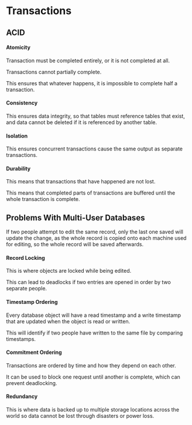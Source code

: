 # Transactions

## ACID

#### Atomicity

Transaction must be completed entirely, or it is not completed at all.

Transactions cannot partially complete.

This ensures that whatever happens, it is impossible to complete half a transaction.

#### Consistency

This ensures data integrity, so that tables must reference tables that exist, and
data cannot be deleted if it is referenced by another table.

#### Isolation

This ensures concurrent transactions cause the same output as separate transactions.

#### Durability

This means that transactions that have happened are not lost.

This means that completed parts of transactions are buffered until the whole transaction
is complete.

## Problems With Multi-User Databases

If two people attempt to edit the same record, only the last one saved will update the change,
as the whole record is copied onto each machine used for editing, so the whole record will be
saved afterwards.

#### Record Locking

This is where objects are locked while being edited.

This can lead to deadlocks if two entries are opened in order by two separate people.

#### Timestamp Ordering

Every database object will have a read timestamp and a write timestamp that are updated when
the object is read or written.

This will identify if two people have written to the same file by comparing timestamps.

#### Commitment Ordering

Transactions are ordered by time and how they depend on each other.

It can be used to block one request until another is complete, which can prevent deadlocking.

#### Redundancy

This is where data is backed up to multiple storage locations across the world so data cannot
be lost through disasters or power loss.

